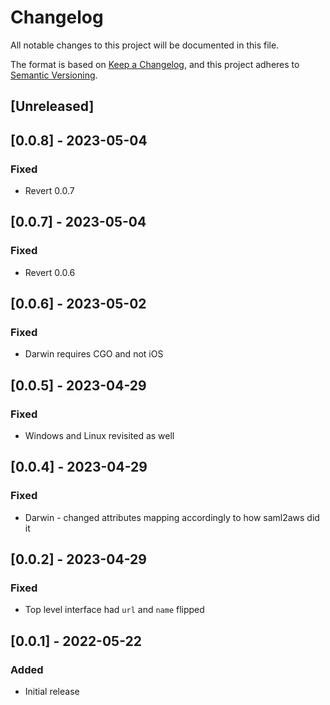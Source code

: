 # Changelog

All notable changes to this project will be documented in this file.

The format is based on [Keep a Changelog](https://keepachangelog.com/en/1.0.0/),
and this project adheres to [Semantic Versioning](https://semver.org/spec/v2.0.0.html).

## [Unreleased]

## [0.0.8] - 2023-05-04

### Fixed

- Revert 0.0.7

## [0.0.7] - 2023-05-04

### Fixed

- Revert 0.0.6

## [0.0.6] - 2023-05-02

### Fixed

- Darwin requires CGO and not iOS

## [0.0.5] - 2023-04-29

### Fixed

- Windows and Linux revisited as well

## [0.0.4] - 2023-04-29

### Fixed

- Darwin - changed attributes mapping accordingly to how saml2aws did it

## [0.0.2] - 2023-04-29

### Fixed

- Top level interface had `url` and `name` flipped

## [0.0.1] - 2022-05-22

### Added

- Initial release
